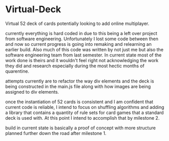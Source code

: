 # Virtual-Deck
Virtual 52 deck of cards potentially looking to add online multiplayer.

currently everything is hard coded in due to this being a left over project from software engineering.  Unfortunately I lost some code between then and now so current progress is going into remaking and relearning an earlier build. Also much of this code was written by not just me but also the software engineering team from last semester. In current state most of the work done is theirs and it wouldn't feel right not acknowledging the work they did and research especially during the most hectic months of quarentine.

attempts currently are to refactor the way div elements and the deck is being constructed in the main.js file along with how images are being assigned to div elements.

once the instantiation of 52 cards is consistent and I am confident that current code is reliable, I intend to focus on shuffling algorithms and adding a library that contains a quantity of rule sets for card games that a standard deck is used with. At this point I intend to accomplish that by milestone 2.


build in current state is basically a proof of concept with more structure planned further down the road after milestone 1.
